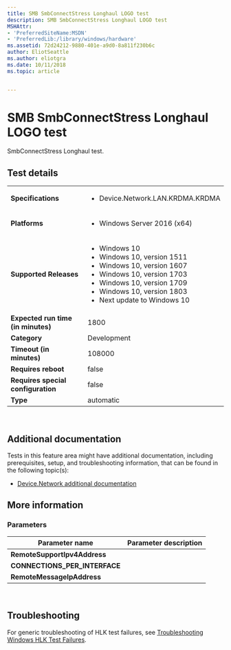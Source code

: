 ```yaml
---
title: SMB SmbConnectStress Longhaul LOGO test
description: SMB SmbConnectStress Longhaul LOGO test
MSHAttr:
- 'PreferredSiteName:MSDN'
- 'PreferredLib:/library/windows/hardware'
ms.assetid: 72d24212-9880-401e-a9d0-8a811f230b6c
author: EliotSeattle
ms.author: eliotgra
ms.date: 10/11/2018
ms.topic: article


---
```


# <span id="p_hlk_test.4145ff46-a62a-42e9-941e-293af7c6d93c"></span>SMB SmbConnectStress Longhaul LOGO test


SmbConnectStress Longhaul test.

## Test details
|||
|---|---|
| **Specifications**  | <ul><li>Device.Network.LAN.KRDMA.KRDMA</li></ul> |  
| **Platforms**   | <ul><li>Windows Server 2016 (x64)</li></ul> |
| **Supported Releases** | <ul><li>Windows 10</li><li>Windows 10, version 1511</li><li>Windows 10, version 1607</li><li>Windows 10, version 1703</li><li>Windows 10, version 1709</li><li>Windows 10, version 1803</li><li>Next update to Windows 10</li></ul> |
|**Expected run time (in minutes)**| 1800 |
|**Category**| Development |
|**Timeout (in minutes)**| 108000 |
|**Requires reboot**| false |
|**Requires special configuration**| false |
|**Type**| automatic |

 

## <span id="Additional_documentation"></span><span id="additional_documentation"></span><span id="ADDITIONAL_DOCUMENTATION"></span>Additional documentation


Tests in this feature area might have additional documentation, including prerequisites, setup, and troubleshooting information, that can be found in the following topic(s):

-   [Device.Network additional documentation](device-network-additional-documentation.md)

## <span id="More_information"></span><span id="more_information"></span><span id="MORE_INFORMATION"></span>More information


### <span id="Parameters"></span><span id="parameters"></span><span id="PARAMETERS"></span>Parameters

| Parameter name                  | Parameter description |
|---------------------------------|-----------------------|
| **RemoteSupportIpv4Address**    |                       |
| **CONNECTIONS\_PER\_INTERFACE** |                       |
| **RemoteMessageIpAddress**      |                       |

 

## <span id="Troubleshooting"></span><span id="troubleshooting"></span><span id="TROUBLESHOOTING"></span>Troubleshooting


For generic troubleshooting of HLK test failures, see [Troubleshooting Windows HLK Test Failures](..\user\troubleshooting-windows-hlk-test-failures.md).

 

 






